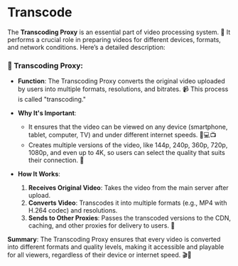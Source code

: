 # Transcode
The **Transcoding Proxy** is an essential part of video processing system. 🎥 It performs a crucial role in preparing videos for different devices, formats, and network conditions. Here’s a detailed description:

### **🔄 Transcoding Proxy:**

- **Function**: The Transcoding Proxy converts the original video uploaded by users into multiple formats, resolutions, and bitrates. 📹 This process is called "transcoding."

- **Why It's Important**: 
  - It ensures that the video can be viewed on any device (smartphone, tablet, computer, TV) and under different internet speeds. 📱💻📺
  - Creates multiple versions of the video, like 144p, 240p, 360p, 720p, 1080p, and even up to 4K, so users can select the quality that suits their connection. 📶

- **How It Works**:
  1. **Receives Original Video**: Takes the video from the main server after upload.
  2. **Converts Video**: Transcodes it into multiple formats (e.g., MP4 with H.264 codec) and resolutions.
  3. **Sends to Other Proxies**: Passes the transcoded versions to the CDN, caching, and other proxies for delivery to users. 🚀

**Summary**: The Transcoding Proxy ensures that every video is converted into different formats and quality levels, making it accessible and playable for all viewers, regardless of their device or internet speed. 🎬🌟
